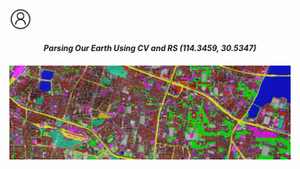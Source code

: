 <!-- ### Hi there 👋


<!-- [About Me](http://zhuozheng.top/)-->
<a href="http://zhuozheng.top/"><img src="https://raw.githubusercontent.com/Z-Zheng/Z-Zheng/master/person.png" width="40" height="40"></a>
<div align="center">
  <h5 align="center">Parsing Our Earth Using CV and RS (114.3459, 30.5347)</h5>
  <img src="https://raw.githubusercontent.com/Z-Zheng/Z-Zheng/master/1080x360.jpg"><br><br>
</div>



<!--
**Z-Zheng/Z-Zheng** is a ✨ _special_ ✨ repository because its `README.md` (this file) appears on your GitHub profile.

Here are some ideas to get you started:

- 🔭 I’m currently working on ...
- 🌱 I’m currently learning ...
- 👯 I’m looking to collaborate on ...
- 🤔 I’m looking for help with ...
- 💬 Ask me about ...
- 📫 How to reach me: ...
- 😄 Pronouns: ...
- ⚡ Fun fact: ...
-->
